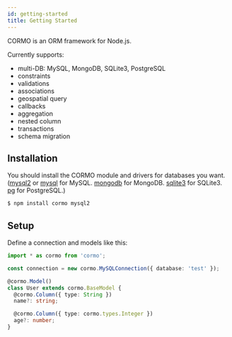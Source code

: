 ```yaml
---
id: getting-started
title: Getting Started
---
```


CORMO is an ORM framework for Node.js.

Currently supports:

- multi-DB: MySQL, MongoDB, SQLite3, PostgreSQL
- constraints
- validations
- associations
- geospatial query
- callbacks
- aggregation
- nested column
- transactions
- schema migration

## Installation

You should install the CORMO module and drivers for databases you want.
([mysql2](https://www.npmjs.com/package/mysql2) or [mysql](https://www.npmjs.com/package/mysql) for MySQL. [mongodb](https://www.npmjs.com/package/mongodb) for MongoDB. [sqlite3](https://www.npmjs.com/package/sqlite3) for SQLite3. [pg](https://www.npmjs.com/package/pg) for PostgreSQL.)

```bash
$ npm install cormo mysql2
```

## Setup

Define a connection and models like this:

```typescript
import * as cormo from 'cormo';

const connection = new cormo.MySQLConnection({ database: 'test' });

@cormo.Model()
class User extends cormo.BaseModel {
  @cormo.Column({ type: String })
  name?: string;

  @cormo.Column({ type: cormo.types.Integer })
  age?: number;
}
```
